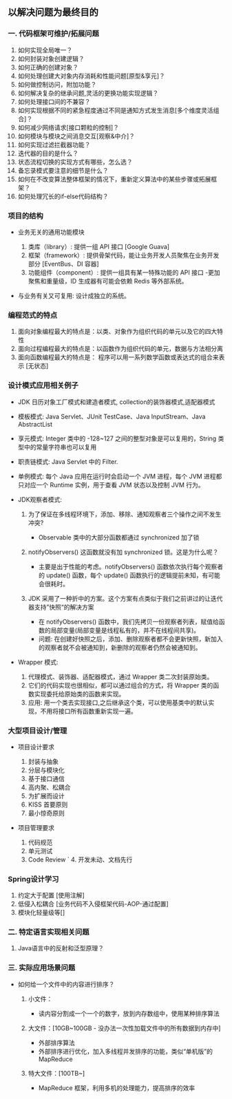 ## 以解决问题为最终目的 ##

### <b>一. 代码框架可维护/拓展问题</b> ###
1. 如何实现全局唯一？
2. 如何封装对象创建逻辑？
3. 如何正确的创建对象？
4. 如何处理创建大对象内存消耗和性能问题[原型&享元]？
5. 如何做控制访问，附加功能？
6. 如何解决复杂的继承问题,灵活的更换功能实现逻辑？
7. 如何处理接口间的不兼容？
8. 如何实现根据不同的紧急程度通过不同是通知方式发生消息[多个维度灵活组合]？
9. 如何减少网络请求[接口颗粒的控制]？
10. 如何模块与模块之间消息交互[观察&中介]？
11. 如何实现过滤拦截器功能？
12. 迭代器的目的是什么？
13. 状态流程切换的实现方式有哪些，怎么选？
14. 备忘录模式要注意的细节是什么？
15. 如何在不改变算法整体框架的情况下，重新定义算法中的某些步骤或拓展框架？
16. 如何处理冗长的if-else代码结构？ 

### <b>项目的结构</b> ###
- 业务无关的通用功能模块
    1. 类库（library）: 提供一组 API 接口 [Google Guava] 
    2. 框架（framework）: 提供骨架代码，能让业务开发人员聚焦在业务开发部分 [EventBus、DI 容器]
    3. 功能组件（component）: 提供一组具有某一特殊功能的 API 接口
        -更加聚焦和重量级，ID 生成器有可能会依赖 Redis 等外部系统。

- 与业务有关又可复用: 设计成独立的系统。

### <b>编程范式的特点</b> ###
1. 面向对象编程最大的特点是：以类、对象作为组织代码的单元以及它的四大特性
2. 面向过程编程最大的特点是：以函数作为组织代码的单元，数据与方法相分离
3. 面向函数编程最大的特点是： 程序可以用一系列数学函数或表达式的组合来表示 [无状态]

### <b>设计模式应用相关例子</b> ###

- JDK 日历对象工厂模式和建造者模式, collection的装饰器模式,适配器模式
- 模板模式: Java Servlet、JUnit TestCase、Java InputStream、Java AbstractList 
- 享元模式: Integer 类中的 -128~127 之间的整型对象是可以复用的，String 类型中的常量字符串也可以复用
- 职责链模式: Java Servlet 中的 Filter.
- 单例模式: 每个 Java 应用在运行时会启动一个 JVM 进程，每个 JVM 进程都只对应一个 Runtime 实例，用于查看 JVM 状态以及控制 JVM 行为。
- JDK观察者模式: 
    1. 为了保证在多线程环境下，添加、移除、通知观察者三个操作之间不发生冲突?
        - Observable 类中的大部分函数都通过 synchronized 加了锁

    2. notifyObservers() 这函数就没有加 synchronized 锁。这是为什么呢？
        - 主要是出于性能的考虑。notifyObservers() 函数依次执行每个观察者的 update() 函数，每个 update() 函数执行的逻辑提前未知，有可能会很耗时。

    3. JDK 采用了一种折中的方案。这个方案有点类似于我们之前讲过的让迭代器支持”快照“的解决方案
        - 在 notifyObservers() 函数中，我们先拷贝一份观察者列表，赋值给函数的局部变量(局部变量是线程私有的，并不在线程间共享)。
        - 问题: 在创建好快照之后，添加、删除观察者都不会更新快照，新加入的观察者就不会被通知到，新删除的观察者仍然会被通知到。

- Wrapper 模式:
    1. 代理模式、装饰器、适配器模式，通过 Wrapper 类二次封装原始类。
    2. 它们的代码实现也很相似，都可以通过组合的方式，将 Wrapper 类的函数实现委托给原始类的函数来实现。
    3. 应用: 用一个类去实现接口,之后继承这个类，可以使用基类中的默认实现，不用将接口所有函数重新实现一遍。

### <b>大型项目设计/管理</b> ###

- 项目设计要求
    1. 封装与抽象
    2. 分层与模块化
    3. 基于接口通信
    4. 高内聚、松耦合
    5. 为扩展而设计
    6. KISS 首要原则
    7. 最小惊奇原则

- 项目管理要求
    1. 代码规范
    2. 单元测试
    3. Code Review
`   4. 开发未动、文档先行

### <b>Spring设计学习</b> ###
1. 约定大于配置 [使用注解]
2. 低侵入松耦合 [业务代码不入侵框架代码-AOP-通过配置]
3. 模块化轻量级等[]


### <b>二. 特定语言实现相关问题</b> ###
1. Java语言中的反射和泛型原理？

### <b>三. 实际应用场景问题</b> ###
- 如何给一个文件中的内容进行排序？
    1. 小文件：
        - 读内容分割成一个一个的数字，放到内存数组中，使用某种排序算法

    2. 大文件：[10GB~100GB - 没办法一次性加载文件中的所有数据到内存中]
        - 外部排序算法
        - 外部排序进行优化，加入多线程并发排序的功能，类似“单机版”的 MapReduce

    3. 特大文件：[100TB~]
        - MapReduce 框架，利用多机的处理能力，提高排序的效率












